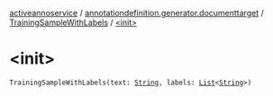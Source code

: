 [activeannoservice](../../index.md) / [annotationdefinition.generator.documenttarget](../index.md) / [TrainingSampleWithLabels](index.md) / [&lt;init&gt;](./-init-.md)

# &lt;init&gt;

`TrainingSampleWithLabels(text: `[`String`](https://kotlinlang.org/api/latest/jvm/stdlib/kotlin/-string/index.html)`, labels: `[`List`](https://kotlinlang.org/api/latest/jvm/stdlib/kotlin.collections/-list/index.html)`<`[`String`](https://kotlinlang.org/api/latest/jvm/stdlib/kotlin/-string/index.html)`>)`